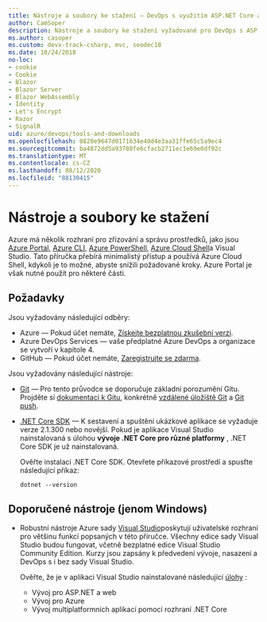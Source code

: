 ```yaml
---
title: Nástroje a soubory ke stažení – DevOps s využitím ASP.NET Core a Azure
author: CamSoper
description: Nástroje a soubory ke stažení vyžadované pro DevOps s ASP.NET Core a Azure
ms.author: casoper
ms.custom: devx-track-csharp, mvc, seodec18
ms.date: 10/24/2018
no-loc:
- cookie
- Cookie
- Blazor
- Blazor Server
- Blazor WebAssembly
- Identity
- Let's Encrypt
- Razor
- SignalR
uid: azure/devops/tools-and-downloads
ms.openlocfilehash: 0820e9647d0171634e40d4e3aa31ffe65c5a9ec4
ms.sourcegitcommit: ba4872dd5a93780fe6cfacb2711ec1e69e0df92c
ms.translationtype: MT
ms.contentlocale: cs-CZ
ms.lasthandoff: 08/12/2020
ms.locfileid: "88130415"
---
```

# <a name="tools-and-downloads"></a>Nástroje a soubory ke stažení

Azure má několik rozhraní pro zřizování a správu prostředků, jako jsou [Azure Portal](https://portal.azure.com), [Azure CLI](/cli/azure/), [Azure PowerShell](/powershell/azure/overview), [Azure Cloud Shell](https://shell.azure.com/bash)a Visual Studio. Tato příručka přebírá minimalistý přístup a používá Azure Cloud Shell, kdykoli je to možné, abyste snížili požadované kroky. Azure Portal je však nutné použít pro některé části.

## <a name="prerequisites"></a>Požadavky

Jsou vyžadovány následující odběry:

* Azure &mdash; Pokud účet nemáte, [Získejte bezplatnou zkušební verzi](https://azure.microsoft.com/free/dotnet/).
* Azure DevOps Services &mdash; vaše předplatné Azure DevOps a organizace se vytvoří v kapitole 4.
* GitHub &mdash; Pokud účet nemáte, [Zaregistrujte se zdarma](https://github.com/join).

Jsou vyžadovány následující nástroje:

* [Git](https://git-scm.com/downloads) &mdash; Pro tento průvodce se doporučuje základní porozumění Gitu. Projděte si [dokumentaci k Gitu](https://git-scm.com/doc), konkrétně [vzdálené úložiště Git](https://git-scm.com/docs/git-remote) a [Git push](https://git-scm.com/docs/git-push).
* [.NET Core SDK](https://dotnet.microsoft.com/download/) &mdash; K sestavení a spuštění ukázkové aplikace se vyžaduje verze 2.1.300 nebo novější. Pokud je aplikace Visual Studio nainstalovaná s úlohou **vývoje .NET Core pro různé platformy** , .NET Core SDK je už nainstalovaná.

    Ověřte instalaci .NET Core SDK. Otevřete příkazové prostředí a spusťte následující příkaz:

    ```dotnetcli
    dotnet --version
    ```

## <a name="recommended-tools-windows-only"></a>Doporučené nástroje (jenom Windows)

* Robustní nástroje Azure sady [Visual Studio](https://visualstudio.microsoft.com)poskytují uživatelské rozhraní pro většinu funkcí popsaných v této příručce. Všechny edice sady Visual Studio budou fungovat, včetně bezplatné edice Visual Studio Community Edition. Kurzy jsou zapsány k předvedení vývoje, nasazení a DevOps s i bez sady Visual Studio.

  Ověřte, že je v aplikaci Visual Studio nainstalované následující [úlohy](/visualstudio/install/modify-visual-studio) :

  * Vývoj pro ASP.NET a web
  * Vývoj pro Azure
  * Vývoj multiplatformních aplikací pomocí rozhraní .NET Core
